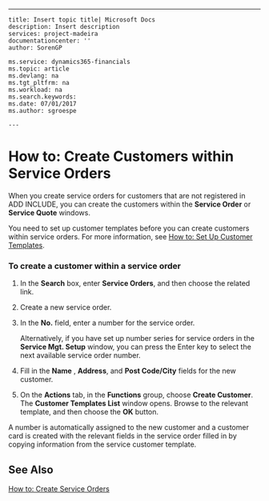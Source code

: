 ---
    title: Insert topic title| Microsoft Docs
    description: Insert description
    services: project-madeira
    documentationcenter: ''
    author: SorenGP

    ms.service: dynamics365-financials
    ms.topic: article
    ms.devlang: na
    ms.tgt_pltfrm: na
    ms.workload: na
    ms.search.keywords:
    ms.date: 07/01/2017
    ms.author: sgroespe

    ---
# How to: Create Customers within Service Orders
When you create service orders for customers that are not registered in ADD INCLUDE<!--[!INCLUDE[navnow](../ApplicationDesign/includes/navnow_md.md)]-->, you can create the customers within the **Service Order** or **Service Quote** windows.  
  
 You need to set up customer templates before you can create customers within service orders. For more information, see [How to: Set Up Customer Templates](../Service/how-to-set-up-customer-templates.md).  
  
### To create a customer within a service order  
  
1.  In the **Search** box, enter **Service Orders**, and then choose the related link.  
  
2.  Create a new service order.  
  
3.  In the **No.** field, enter a number for the service order.  
  
     Alternatively, if you have set up number series for service orders in the **Service Mgt. Setup** window, you can press the Enter key to select the next available service order number.  
  
4.  Fill in the **Name** , **Address**, and **Post Code\/City** fields for the new customer.  
  
5.  On the **Actions** tab, in the **Functions** group, choose **Create Customer**. The **Customer Templates List** window opens. Browse to the relevant template, and then choose the **OK** button.  
  
 A number is automatically assigned to the new customer and a customer card is created with the relevant fields in the service order filled in by copying information from the service customer template.  
  
## See Also  
 [How to: Create Service Orders](../Service/how-to-create-service-orders.md)